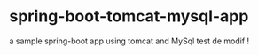 spring-boot-tomcat-mysql-app
============================

a sample spring-boot app using tomcat and MySql
test de modif !
